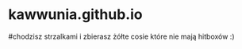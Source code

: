 # kawwunia.github.io
#chodzisz strzalkami i zbierasz żółte cosie które nie mają hitboxów :)
<script>
  function redirect () {
         setTimeout(URLc, 5000);
  function URLc() {
  document.location.href = 'https://kawwunia.github.io/main.html';
  }
</script>
